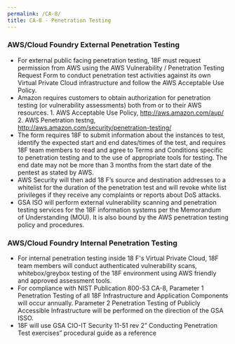 ```yaml
---
permalink: /CA-8/
title: CA-8 - Penetration Testing
---
```

### AWS/Cloud Foundry External Penetration Testing  
* For external public facing penetration testing, 18F must request permission from AWS using the AWS Vulnerability / Penetration Testing Request Form to conduct penetration test activities against its own Virtual Private Cloud infrastructure and follow the AWS Acceptable Use Policy.  
* Amazon requires customers to obtain authorization for penetration testing (or vulnerability assessments) both from or to their AWS resources. 1. AWS Acceptable Use Policy, http://aws.amazon.com/aup/ 2. AWS Penetration testng,  http://aws.amazon.com/security/penetration-testing/  
* The form requires 18F to submit information about the instances to test, identify the expected start and end dates/times of the test, and requires 18F team members to read and agree to Terms and Conditions specific to penetration testing and to the use of appropriate tools for testing. The end date may not be more than 3 months from the start date of the pentest as stated by AWS.  
* AWS Security will then add 18 F’s source and destination addresses to a whitelist for the duration of the penetration test and will revoke white list privileges if they receive any complaints or reports about DoS attacks.  
* GSA ISO will perform external vulnerability scanning and penetration testing services for the 18F information systems per the Memorandum of Understanding (MOU). It is also bound by the AWS penetration testing policy and procedures.  
  
### AWS/Cloud Foundry Internal Penetration Testing  
* For internal penetration testing inside 18 F's Virtual Private Cloud, 18F team members will conduct authenticated vulnerability scans, whitebox/greybox testing of the 18F environment using AWS friendly and approved assessment tools.  
* For compliance with NIST Publication 800-53 CA-8, Parameter 1 Penetration Testing of all 18F Infrastructure and Application Components will occur annually. Parameter 2 Penetration Testing of Publicly Accessible Infrastructure will be performed on the direction of the GSA ISSO.  
* 18F will use GSA CIO-IT Security 11-51  rev 2” Conducting Penetration Test exercises” procedural guide as a reference  
  
